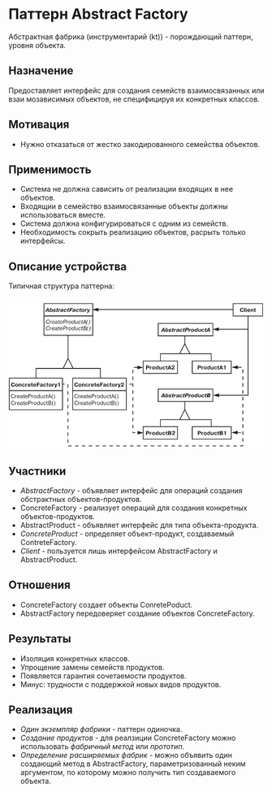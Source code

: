 # Паттерн Abstract Factory

Абстрактная фабрика (инструментарий (kt)) - порождающий паттерн, уровня объекта.

## Назначение

Предоставляет интерфейс для создания семейств взаимосвязанных или взаи  мозависимых объектов, не специфицируя их конкретных классов.

## Мотивация

* Нужно отказаться от жестко закодированного семейства объектов.

## Применимость

* Система не должна сависить от реализации входящих в нее объектов.
* Входящии в семейство взаимосвязанные объекты должны использоваться вместе.
* Система должна конфигурироваться с одним из семейств.
* Необходимость сокрыть реализацию объектов, расрыть только интерфейсы.

## Описание устройства

Типичная структура паттерна:

![1733668076735](images/desrciption/1733668076735.png)

## Участники

* *AbstractFactory* - объявляет интерфейс для операций создания обстрактных объектов-продуктов.
* ConcreteFactory - реализует операций для создания конкретных объектов-продуктов.
* AbstractProduct - объявляет интерфейс для типа объекта-продукта.
* *ConcreteProduct* - определяет объект-продукт, создаваемый ContreteFactory.
* *Client* - пользуется лишь интерфейсом AbstractFactory и AbstractProduct.

## Отношения

* ConcreteFactory создает объекты ConretePoduct.
* AbstractFactory передоверяет создание объектов ConcreteFactory.

## Результаты

* Изоляция конкретных классов.
* Упрощение замены семейств продуктов.
* Появляется гарантия сочетаемости продуктов.
* Минус: трудности с поддержкой новых видов продуктов.

## Реализация

* *Один экземпляр фабрики* - паттерн одиночка.
* *Создание продуктов* - для реалзиции ConcreteFactory можно использовать *фабричный метод* или *прототип*.
* *Определение расширяемых фабрик* - можно объявить один создающий метод в AbstractFactory, параметризованный неким аргументом, по которому можно получить тип создаваемого объекта.
